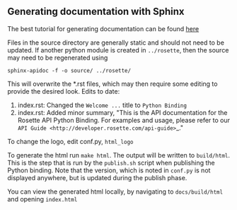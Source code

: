 ## Generating documentation with Sphinx

The best tutorial for generating documentation can be found [here](http://gisellezeno.com/tutorials/sphinx-for-python-documentation.html)

Files in the source directory are generally static and should not need to be updated.  If another python module is created in `../rosette`, then the source may need to be regenerated using

`sphinx-apidoc -f -o source/ ../rosette/`

This will overwrite the *.rst files, which may then require some editing to provide the desired look.  Edits to date:
1. index.rst: Changed the `Welcome ...` title to `Python Binding`
1. index.rst: Added minor summary, "This is the API documentation for the Rosette API Python Binding.  For examples and usage, please refer to our `API Guide <http://developer.rosette.com/api-guide>`_."

To change the logo, edit conf.py, `html_logo`

To generate the html run `make html`.  The output will be written to `build/html`.  This is the step that is run by the `publish.sh` script when publishing the Python binding.  Note that the version, which is noted in `conf.py` is not displayed anywhere, but is updated during the publish phase.

You can view the generated html locally, by navigating to `docs/build/html` and opening `index.html`